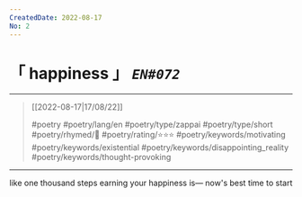 ```yaml
---
CreatedDate: 2022-08-17
No: 2
---
```

# &#12300; happiness &#12301; *`EN#072`*

---

> [[2022-08-17|17/08/22]]
> 
> #poetry 
> #poetry/lang/en 
> #poetry/type/zappai #poetry/type/short 
> #poetry/rhymed/🔴 
> #poetry/rating/⭐⭐⭐ 
> #poetry/keywords/motivating #poetry/keywords/existential #poetry/keywords/disappointing_reality #poetry/keywords/thought-provoking 

---

like one thousand steps
earning your happiness is—
now's best time to start